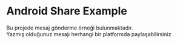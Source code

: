 # Android Share Example
Bu projede mesaj gönderme örneği bulunmaktadır. <br/>
Yazmış olduğunuz mesajı herhangi bir platformda paylaşabilirsiniz
